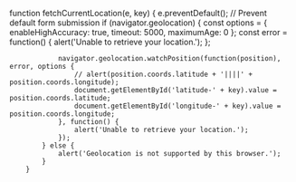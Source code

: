function fetchCurrentLocation(e, key) {
            e.preventDefault(); // Prevent default form submission
            if (navigator.geolocation) {
                const options = {
                    enableHighAccuracy: true,
                    timeout: 5000,
                    maximumAge: 0
                };
                const error = function() {
                    alert('Unable to retrieve your location.');
                };

                navigator.geolocation.watchPosition(function(position), error, options {
                    // alert(position.coords.latitude + '||||' + position.coords.longitude);
                    document.getElementById('latitude-' + key).value = position.coords.latitude;
                    document.getElementById('longitude-' + key).value = position.coords.longitude;
                }, function() {
                    alert('Unable to retrieve your location.');
                });
            } else {
                alert('Geolocation is not supported by this browser.');
            }
        }
